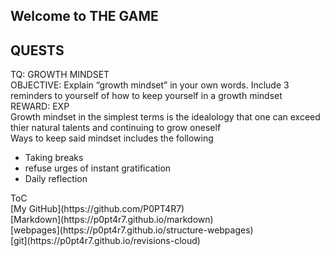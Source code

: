 ## Welcome to THE GAME
<h2> QUESTS </h2>
  TQ: GROWTH MINDSET
    <br>OBJECTIVE: Explain “growth mindset” in your own words. Include 3 reminders to yourself of how to keep yourself in a growth mindset
    <br>REWARD: EXP
    <br>Growth mindset in the simplest terms is the idealology that one can exceed thier natural talents and continuing to grow oneself 
   <br> Ways to keep said mindset includes the following
    <ul>
  <li>Taking breaks</li>
  <li>refuse urges of instant gratification</li>
  <li>Daily reflection</li>
    </ul>
ToC <br>
  [My GitHub](https://github.com/P0PT4R7) <br> [Markdown](https://p0pt4r7.github.io/markdown) <br> [webpages](https://p0pt4r7.github.io/structure-webpages) <br> [git](https://p0pt4r7.github.io/revisions-cloud)
  
